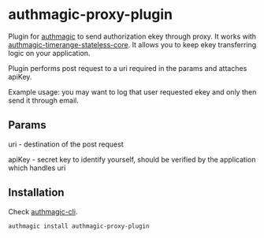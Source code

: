 # authmagic-proxy-plugin
Plugin for <a href="https://github.com/authmagic/authmagic">authmagic</a> to send authorization ekey through proxy. It works with <a href="https://github.com/authmagic/authmagic-timerange-stateless-core">authmagic-timerange-stateless-core</a>. It allows you to keep ekey transferring logic on your application.

Plugin performs post request to a uri required in the params and attaches apiKey.

Example usage: you may want to log that user requested ekey and only then send it through email.

## Params
uri - destination of the post request

apiKey - secret key to identify yourself, should be verified by the application which handles uri

## Installation
Check <a href="https://github.com/authmagic/authmagic-cli">authmagic-cli</a>.
```
authmagic install authmagic-proxy-plugin
```
